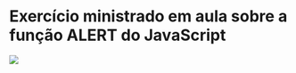 # Exercício ministrado em aula sobre a função ALERT do JavaScript 
<img src = "https://imgur.com/hW1NMQv">
